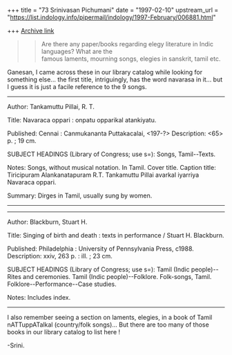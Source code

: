 +++
title = "73 Srinivasan Pichumani"
date = "1997-02-10"
upstream_url = "https://list.indology.info/pipermail/indology/1997-February/006881.html"

+++
[Archive link](https://list.indology.info/pipermail/indology/1997-February/006881.html)

>>Are there any paper/books regarding elegy
>>literature in Indic languages? What are the         
>>famous laments, mourning songs, elegies
>>in sanskrit, tamil etc.   

Ganesan, I came across these in our library catalog
while looking for something else...  the first title,
intriguingly,  has the word navarasa in it... but I 
guess it is just a facile reference to the 9 songs.
________________
 Author:         Tankamuttu Pillai, R. T.

 Title:          Navaraca oppari : onpatu opparikal atankiyatu.

 Published:      Cennai : Canmukananta Puttakacalai, <197-?>
 Description:    <65> p. ; 19 cm.

 SUBJECT HEADINGS (Library of Congress; use s=):
                 Songs, Tamil--Texts.

 Notes:          Songs, without musical notation.
                 In Tamil.
                 Cover title.
                 Caption title: Tiricipuram Alankanatapuram R.T. Tankamuttu
                   Pillai avarkal iyarriya Navaraca oppari.

 Summary:        Dirges in Tamil, usually sung by women.
__________________

_____________
 Author:         Blackburn, Stuart H.

 Title:          Singing of birth and death : texts in performance / Stuart H.
                   Blackburn.

 Published:      Philadelphia : University of Pennsylvania Press, c1988.
 Description:    xxiv, 263 p. : ill. ; 23 cm.

 SUBJECT HEADINGS (Library of Congress; use s=):
                 Tamil (Indic people)--Rites and ceremonies.
                 Tamil (Indic people)--Folklore.
                 Folk-songs, Tamil.
                 Folklore--Performance--Case studies.

 Notes:          Includes index.
____________________

I also remember seeing a section on laments, elegies,
in a book of Tamil nATTuppATalkal (country/folk songs)...
But there are too many of those books in our library 
catalog to list here !

-Srini.




